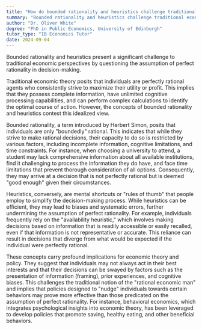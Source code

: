 ```yaml
---
title: "How do bounded rationality and heuristics challenge traditional economic views?"
summary: "Bounded rationality and heuristics challenge traditional economic views by questioning the assumption of perfect rationality in decision-making."
author: "Dr. Oliver White"
degree: "PhD in Public Economics, University of Edinburgh"
tutor_type: "IB Economics Tutor"
date: 2024-09-04
---
```


Bounded rationality and heuristics present a significant challenge to traditional economic perspectives by questioning the assumption of perfect rationality in decision-making.

Traditional economic theory posits that individuals are perfectly rational agents who consistently strive to maximize their utility or profit. This implies that they possess complete information, have unlimited cognitive processing capabilities, and can perform complex calculations to identify the optimal course of action. However, the concepts of bounded rationality and heuristics contest this idealized view.

Bounded rationality, a term introduced by Herbert Simon, posits that individuals are only "boundedly" rational. This indicates that while they strive to make rational decisions, their capacity to do so is restricted by various factors, including incomplete information, cognitive limitations, and time constraints. For instance, when choosing a university to attend, a student may lack comprehensive information about all available institutions, find it challenging to process the information they do have, and face time limitations that prevent thorough consideration of all options. Consequently, they may arrive at a decision that is not perfectly rational but is deemed "good enough" given their circumstances.

Heuristics, conversely, are mental shortcuts or "rules of thumb" that people employ to simplify the decision-making process. While heuristics can be efficient, they may lead to biases and systematic errors, further undermining the assumption of perfect rationality. For example, individuals frequently rely on the "availability heuristic," which involves making decisions based on information that is readily accessible or easily recalled, even if that information is not representative or accurate. This reliance can result in decisions that diverge from what would be expected if the individual were perfectly rational.

These concepts carry profound implications for economic theory and policy. They suggest that individuals may not always act in their best interests and that their decisions can be swayed by factors such as the presentation of information (framing), prior experiences, and cognitive biases. This challenges the traditional notion of the "rational economic man" and implies that policies designed to "nudge" individuals towards certain behaviors may prove more effective than those predicated on the assumption of perfect rationality. For instance, behavioral economics, which integrates psychological insights into economic theory, has been leveraged to develop policies that promote saving, healthy eating, and other beneficial behaviors.
    